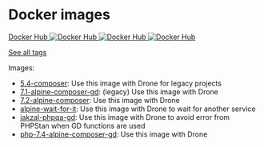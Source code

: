 # Docker images

[Docker Hub ![Docker Hub][Docker Hub Build Image] ![Docker Hub][Docker Hub Pulls Image] ![Docker Hub][Docker Hub Star Image]][Docker Hub]

[See all tags](https://hub.docker.com/r/alexislefebvre/docker-images/tags/)

Images:

- [5.4-composer](5.4-composer/): Use this image with Drone for legacy projects
- [7.1-alpine-composer-gd](7.1-alpine-composer-gd): (legacy) Use this image with Drone
- [7.2-alpine-composer](7.2-alpine-composer/): Use this image with Drone
- [alpine-wait-for-it](alpine-wait-for-it/): Use this image with Drone to wait for another service
- [jakzal-phpqa-gd](jakzal-phpqa-gd/): Use this image with Drone to avoid error from PHPStan when GD functions are used
- [php-7.4-alpine-composer-gd](php-7.4-alpine-composer-gd): Use this image with Drone

[Docker Hub]: https://hub.docker.com/r/alexislefebvre/docker-images/
[Docker Hub Build Image]: https://img.shields.io/docker/cloud/build/alexislefebvre/docker-images.svg
[Docker Hub Pulls Image]: https://img.shields.io/docker/pulls/alexislefebvre/docker-images.svg
[Docker Hub Star Image]: https://img.shields.io/docker/stars/alexislefebvre/docker-images.svg
